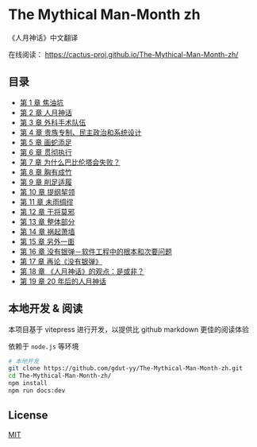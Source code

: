 # The Mythical Man-Month zh

《人月神话》中文翻译

在线阅读： https://cactus-proj.github.io/The-Mythical-Man-Month-zh/


## 目录

- [第 1 章 焦油坑](docs/ch1.md)
- [第 2 章 人月神话](docs/ch2.md)
- [第 3 章 外科手术队伍](docs/ch3.md)
- [第 4 章 贵族专制、民主政治和系统设计](docs/ch4.md)
- [第 5 章 画蛇添足](docs/ch5.md)
- [第 6 章 贯彻执行](docs/ch6.md)
- [第 7 章 为什么巴比伦塔会失败？](docs/ch7.md)
- [第 8 章 胸有成竹](docs/ch8.md)
- [第 9 章 削足适履](docs/ch9.md)
- [第 10 章 提纲挈领](docs/ch10.md)
- [第 11 章 未雨绸缪](docs/ch11.md)
- [第 12 章 干将莫邪](docs/ch12.md)
- [第 13 章 整体部分](docs/ch13.md)
- [第 14 章 祸起萧墙](docs/ch14.md)
- [第 15 章 另外一面](docs/ch15.md)
- [第 16 章 没有银弹－软件工程中的根本和次要问题](docs/ch16.md)
- [第 17 章 再论《没有银弹》](docs/ch17.md)
- [第 18 章 《人月神话》的观点：是或非？](docs/ch18.md)
- [第 19 章 20 年后的人月神话](docs/ch19.md)

## 本地开发 & 阅读

本项目基于 vitepress 进行开发，以提供比 github markdown 更佳的阅读体验

依赖于 `node.js` 等环境

```sh
# 本地开发
git clone https://github.com/gdut-yy/The-Mythical-Man-Month-zh.git
cd The-Mythical-Man-Month-zh/
npm install
npm run docs:dev
```

## License

[MIT](./LICENSE)
